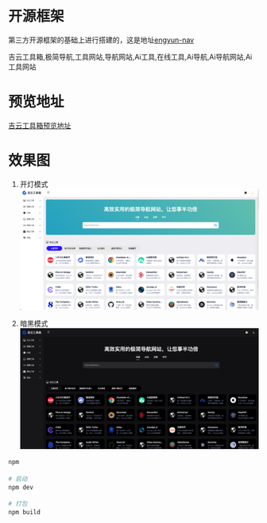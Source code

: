 
# 开源框架
第三方开源框架的基础上进行搭建的，这是地址[engyun-nav](https://github.com/xsdeyun/gengyun-nav)


吉云工具箱,极简导航,工具网站,导航网站,Ai工具,在线工具,Ai导航,Ai导航网站,Ai工具网站

# 预览地址

[吉云工具箱预览地址](http://utool.ppqsy.top)

# 效果图

1. 开灯模式
![Preview](Preview/1.png)

2. 暗黑模式
![Preview](Preview/2.png)


``` bash
npm

# 启动
npm dev

# 打包
npm build
```
